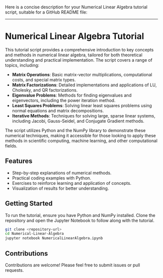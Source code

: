 Here is a concise description for your Numerical Linear Algebra tutorial script, suitable for a GitHub README file:

---

# Numerical Linear Algebra Tutorial

This tutorial script provides a comprehensive introduction to key concepts and methods in numerical linear algebra, tailored for both theoretical understanding and practical implementation. The script covers a range of topics, including:

- **Matrix Operations**: Basic matrix-vector multiplications, computational costs, and special matrix types.
- **Matrix Factorizations**: Detailed implementations and applications of LU, Cholesky, and QR factorizations.
- **Eigenvalue Problems**: Methods for finding eigenvalues and eigenvectors, including the power iteration method.
- **Least Squares Problems**: Solving linear least squares problems using normal equations and matrix decompositions.
- **Iterative Methods**: Techniques for solving large, sparse linear systems, including Jacobi, Gauss-Seidel, and Conjugate Gradient methods.

The script utilizes Python and the NumPy library to demonstrate these numerical techniques, making it accessible for those looking to apply these methods in scientific computing, machine learning, and other computational fields.

## Features
- Step-by-step explanations of numerical methods.
- Practical coding examples with Python.
- Exercises to reinforce learning and application of concepts.
- Visualization of results for better understanding.

## Getting Started
To run the tutorial, ensure you have Python and NumPy installed. Clone the repository and open the Jupyter Notebook to follow along with the tutorial.

```bash
git clone <repository-url>
cd Numerical-Linear-Algebra
jupyter notebook NumericalLinearAlgebra.ipynb
```

## Contributions
Contributions are welcome! Please feel free to submit issues or pull requests.

